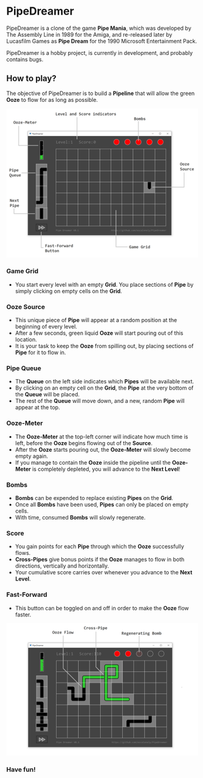 # PipeDreamer

PipeDreamer is a clone of the game **Pipe Mania**, which was developed by The Assembly Line in 1989 for the Amiga, and re-released later by Lucasfilm Games as **Pipe Dream** for the 1990 Microsoft Entertainment Pack.

PipeDreamer is a hobby project, is currently in development, and probably contains bugs.

## How to play?

The objective of PipeDreamer is to build a **Pipeline** that will allow the green **Ooze** to flow for as long as possible.

![GuiAnnotated3.png](Images/GuiAnnotated3.png "Game GUI overview")

### Game Grid

* You start every level with an empty **Grid**. You place sections of **Pipe** by simply clicking on empty cells on the **Grid**.

### Ooze Source

* This unique piece of **Pipe** will appear at a random position at the beginning of every level. 
* After a few seconds, green liquid **Ooze** will start pouring out of this location.
* It is your task to keep the **Ooze** from spilling out, by placing sections of **Pipe** for it to flow in.

### Pipe Queue

* The **Queue** on the left side indicates which **Pipes** will be available next.
* By clicking on an empty cell on the **Grid**, the **Pipe** at the very bottom of the **Queue** will be placed. 
* The rest of the **Queue** will move down, and a new, random **Pipe** will appear at the top.

### Ooze-Meter

* The **Ooze-Meter** at the top-left corner will indicate how much time is left, before the **Ooze** begins flowing out of the **Source**.
* After the **Ooze** starts pouring out, the **Ooze-Meter** will slowly become empty again.
* If you manage to contain the **Ooze** inside the pipeline until the **Ooze-Meter** is completely depleted, you will advance to the **Next Level**!

### Bombs

* **Bombs** can be expended to replace existing **Pipes** on the **Grid**.
* Once all **Bombs** have been used, **Pipes** can only be placed on empty cells.
* With time, consumed **Bombs** will slowly regenerate.

### Score

* You gain points for each **Pipe** through which the **Ooze** successfully flows.
* **Cross-Pipes** give bonus points if the **Ooze** manages to flow in both directions, vertically and horizontally.
* Your cumulative score carries over whenever you advance to the **Next Level**.

### Fast-Forward

* This button can be toggled on and off in order to make the **Ooze** flow faster.

![GuiAnnotated4.png](Images/GuiAnnotated4.png "Progress GUI overview")

### Have fun!
